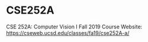 # CSE252A
CSE 252A: Computer Vision I  Fall 2019
Course Website: https://cseweb.ucsd.edu/classes/fa19/cse252A-a/
